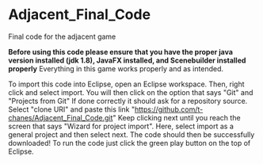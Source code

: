 # Adjacent_Final_Code
Final code for the adjacent game

**Before using this code please ensure that you have the proper java version installed (jdk 1.8), JavaFX installed, and Scenebuilder installed properly**
Everything in this game works properly and as intended.

To import this code into Eclipse, open an Eclipse workspace. Then, right click and select import. You will then click on the option that says "Git" and "Projects from Git"
If done correctly it should ask for a repository source. Select "clone URI" and paste this link "https://github.com/t-chanes/Adjacent_Final_Code.git"
Keep clicking next until you reach the screen that says "Wizard for project import". Here, select import as a general project and then select next.
The code should then be successfully downloaded! To run the code just click the green play button on the top of Eclipse.
